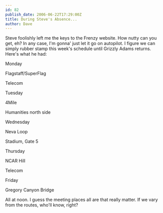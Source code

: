 ```yaml
---
id: 82
publish_date: 2006-06-22T17:29:00Z
title: During Steve's Absence...
author: Dave
---
```

Steve foolishly left me the keys to the Frenzy website. How nutty can you get, eh? In any case, I'm gonna' just let it go on autopilot. I figure we can simply rubber stamp this week's schedule until Grizzly Adams returns. Here's what he had:

Monday

Flagstaff/SuperFlag

Telecom

Tuesday

4Mile

Humanities north side

Wednesday

Neva Loop

Stadium, Gate 5

Thursday

NCAR Hill

Telecom

Friday

Gregory Canyon Bridge

All at noon. I guess the meeting places all are that really matter. If we vary from the routes, who'll know, right?